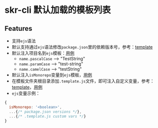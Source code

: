 # skr-cli 默认加载的模板列表

## Features
- 支持`ejs`语法
- 默认支持通过`ejs`语法修改`package.json`里的依赖版本号，参考：[template](https://github.com/calibur-tv/skr/blob/main/packages/template/vue3-ts-component/package.json#L16)
- 默认注入项目名到`ejs`模板：[用例](https://github.com/calibur-tv/skr/blob/main/packages/template/vue3-ts-component/vite.config.ts#L10)
    - `name.pascalCase` --> "TestString"
    - `name.paramCase` --> "test-string"
    - `name.camelCase` --> "testString"
- 默认注入`isMonorepo`变量到`ejs`模板，[用例](https://github.com/calibur-tv/skr/blob/main/packages/template/vue3-ts-component/tsconfig.json)
- 在模板文件夹根目录添加`.template.js`文件，即可注入自定义变量，参考：[template](https://github.com/calibur-tv/skr/tree/main/packages/template/vue3-ts-component/.template.js)，[用例](https://github.com/calibur-tv/skr/blob/main/packages/template/vue3-ts-component/src/App.vue#L3)
- `ejs`变量示例：
```javascript
{
  isMonorepo: '<boolean>',
  ...{/* package.json versions */},
  ...{/* .template.js custom vars */}
}
```